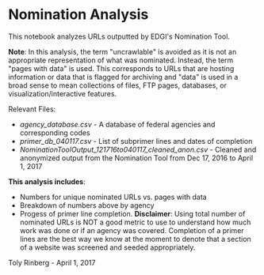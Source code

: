# Nomination Analysis
This notebook analyzes URLs outputted by EDGI's Nomination Tool. 

**Note**: In this analysis, the term "uncrawlable" is avoided as it is not an appropriate representation of what was nominated. Instead, the term "pages with data" is used. This corresponds to URLs that are hosting information or data that is flagged for archiving and "data" is used in a broad sense to mean collections of files, FTP pages, databases, or visualization/interactive features.

Relevant Files:
- *agency_database.csv* - A database of federal agencies and corresponding codes
- *primer_db_040117.csv* - List of subprimer lines and dates of completion
- *NominationToolOutput_121716to040117_cleaned_anon.csv* - Cleaned and anonymized output from the Nomination Tool from Dec 17, 2016 to April 1, 2017


**This analysis includes**:
- Numbers for unique nominated URLs vs. pages with data
- Breakdown of numbers above by agency
- Progess of primer line completion. **Disclaimer**: Using total number of nominated URLs is NOT a good metric to use to understand how much work was done or if an agency was covered. Completion of a primer lines are the best way we know at the moment to denote that a section of a website was screened and seeded appropriately.

Toly Rinberg - April 1, 2017
